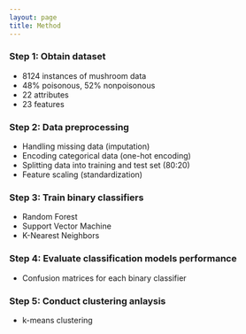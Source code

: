 ```yaml
---
layout: page
title: Method
---
```

### Step 1: Obtain dataset
- 8124 instances of mushroom data
- 48% poisonous, 52% nonpoisonous
- 22 attributes
- 23 features 

### Step 2: Data preprocessing

- Handling missing data (imputation) 
- Encoding categorical data (one-hot encoding)
- Splitting data into training and test set (80:20)
- Feature scaling (standardization)

### Step 3: Train binary classifiers

- Random Forest
- Support Vector Machine
- K-Nearest Neighbors

### Step 4: Evaluate classification models performance

- Confusion matrices for each binary classifier

### Step 5: Conduct clustering anlaysis

- k-means clustering

